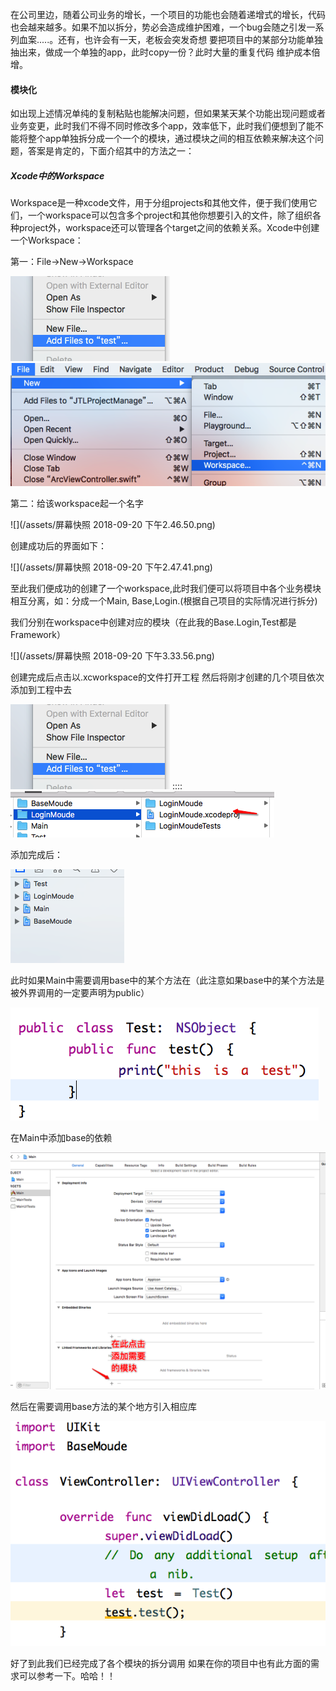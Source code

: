 在公司里边，随着公司业务的增长，一个项目的功能也会随着递增式的增长，代码也会越来越多。如果不加以拆分，势必会造成维护困难，一个bug会随之引发一系列血案.....。还有，也许会有一天，老板会突发奇想 要把项目中的某部分功能单独抽出来，做成一个单独的app，此时copy一份？此时大量的重复代码 维护成本倍增。

#### 模块化

如出现上述情况单纯的复制粘贴也能解决问题，但如果某天某个功能出现问题或者业务变更，此时我们不得不同时修改多个app，效率低下，此时我们便想到了能不能将整个app单独拆分成一个一个的模块，通过模块之间的相互依赖来解决这个问题，答案是肯定的，下面介绍其中的方法之一：

##### Xcode中的**Workspace**

Workspace是一种xcode文件，用于分组projects和其他文件，便于我们使用它们，一个workspace可以包含多个project和其他你想要引入的文件，除了组织各种project外，workspace还可以管理各个target之间的依赖关系。Xcode中创建一个Workspace：

第一：File-&gt;New-&gt;Workspace

![](/assets/Snip20180920_7.png)![](/assets/Snip20180920_6.png)

第二：给该workspace起一个名字

![](/assets/屏幕快照 2018-09-20 下午2.46.50.png)

创建成功后的界面如下：

![](/assets/屏幕快照 2018-09-20 下午2.47.41.png)

至此我们便成功的创建了一个workspace,此时我们便可以将项目中各个业务模块相互分离，如：分成一个Main, Base,Login.\(根据自己项目的实际情况进行拆分\)

我们分别在workspace中创建对应的模块（在此我的Base.Login,Test都是Framework）

![](/assets/屏幕快照 2018-09-20 下午3.33.56.png)

创建完成后点击以.xcworkspace的文件打开工程 然后将刚才创建的几个项目依次添加到工程中去

![](/assets/Snip20180920_7.png)      ::::       ![](/assets/Snip20180920_8.png)

添加完成后：

![](/assets/Snip20180920_13.png)

此时如果Main中需要调用base中的某个方法在（此注意如果base中的某个方法是被外界调用的一定要声明为public）

![](/assets/Snip20180920_14.png)

在Main中添加base的依赖

![](/assets/Snip20180920_11.png)

然后在需要调用base方法的某个地方引入相应库

![](/assets/Snip20180920_15.png)

好了到此我们已经完成了各个模块的拆分调用 如果在你的项目中也有此方面的需求可以参考一下。哈哈！！

